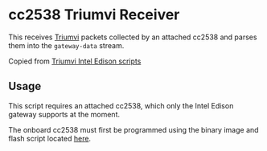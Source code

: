 cc2538 Triumvi Receiver
=======================

This receives [Triumvi](https://github.com/lab11/g2) packets collected by an
attached cc2538 and parses them into the `gateway-data` stream.

Copied from [Triumvi Intel Edison scripts](https://github.com/lab11/IntelEdisonGateway/tree/master/Triumvi/rxScript)


Usage
-----

This script requires an attached cc2538, which only the Intel Edison gateway
supports at the moment.

The onboard cc2538 must first be programmed using the binary image and flash
script located [here](https://github.com/lab11/IntelEdisonGateway/tree/master/Triumvi/cc2538/bin).

